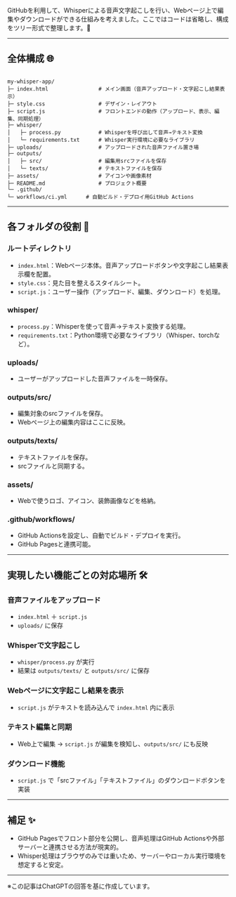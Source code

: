 
GitHubを利用して、Whisperによる音声文字起こしを行い、Webページ上で編集やダウンロードができる仕組みを考えました。ここではコードは省略し、構成をツリー形式で整理します。🌱

---

## 全体構成 🌐

```plane text

my-whisper-app/
├─ index.html                # メイン画面（音声アップロード・文字起こし結果表示）
├─ style.css                 # デザイン・レイアウト
├─ script.js                 # フロントエンドの動作（アップロード、表示、編集、同期処理）
├─ whisper/
│   ├─ process.py            # Whisperを呼び出して音声→テキスト変換
│   └─ requirements.txt      # Whisper実行環境に必要なライブラリ
├─ uploads/                  # アップロードされた音声ファイル置き場
├─ outputs/
│   ├─ src/                  # 編集用srcファイルを保存
│   └─ texts/                # テキストファイルを保存
├─ assets/                   # アイコンや画像素材
├─ README.md                 # プロジェクト概要
└─ .github/
└─ workflows/ci.yml      # 自動ビルド・デプロイ用GitHub Actions
```


---

## 各フォルダの役割 📂

### ルートディレクトリ
- `index.html`：Webページ本体。音声アップロードボタンや文字起こし結果表示欄を配置。
- `style.css`：見た目を整えるスタイルシート。
- `script.js`：ユーザー操作（アップロード、編集、ダウンロード）を処理。

### whisper/
- `process.py`：Whisperを使って音声→テキスト変換する処理。
- `requirements.txt`：Python環境で必要なライブラリ（Whisper、torchなど）。

### uploads/
- ユーザーがアップロードした音声ファイルを一時保存。

### outputs/src/
- 編集対象のsrcファイルを保存。
- Webページ上の編集内容はここに反映。

### outputs/texts/
- テキストファイルを保存。
- srcファイルと同期する。

### assets/
- Webで使うロゴ、アイコン、装飾画像などを格納。

### .github/workflows/
- GitHub Actionsを設定し、自動でビルド・デプロイを実行。
- GitHub Pagesと連携可能。

---

## 実現したい機能ごとの対応場所 🛠

### 音声ファイルをアップロード
- `index.html` ＋ `script.js`
- `uploads/` に保存

### Whisperで文字起こし
- `whisper/process.py` が実行
- 結果は `outputs/texts/` と `outputs/src/` に保存

### Webページに文字起こし結果を表示
- `script.js` がテキストを読み込んで `index.html` 内に表示

### テキスト編集と同期
- Web上で編集 → `script.js` が編集を検知し、`outputs/src/` にも反映

### ダウンロード機能
- `script.js` で「srcファイル」「テキストファイル」のダウンロードボタンを実装

---

## 補足 ✨
- GitHub Pagesでフロント部分を公開し、音声処理はGitHub Actionsや外部サーバーと連携させる方法が現実的。
- Whisper処理はブラウザのみでは重いため、サーバーやローカル実行環境を想定すると安定。  

---

※この記事はChatGPTの回答を基に作成しています。